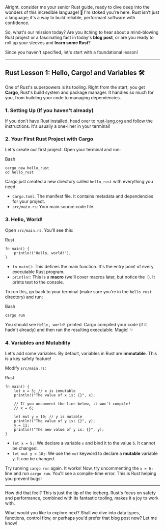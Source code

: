 Alright, consider me your senior Rust guide, ready to dive deep into the wonders of this incredible language! 🦀 I'm stoked you're here. Rust isn't just a language; it's a way to build reliable, performant software with confidence.

So, what's our mission today? Are you itching to hear about a mind-blowing Rust project or a fascinating fact in today's **blog post**, or are you ready to roll up your sleeves and **learn some Rust**?

Since you haven't specified, let's start with a foundational lesson!

---

## Rust Lesson 1: Hello, Cargo! and Variables 🛠️

One of Rust's superpowers is its tooling. Right from the start, you get **Cargo**, Rust's build system and package manager. It handles so much for you, from building your code to managing dependencies.

### 1. Setting Up (If you haven't already)

If you don't have Rust installed, head over to [rust-lang.org](https://www.rust-lang.org/) and follow the instructions. It's usually a one-liner in your terminal!

### 2. Your First Rust Project with Cargo

Let's create our first project. Open your terminal and run:

Bash

```
cargo new hello_rust
cd hello_rust
```

Cargo just created a new directory called `hello_rust` with everything you need:

- `Cargo.toml`: The manifest file. It contains metadata and dependencies for your project.
- `src/main.rs`: Your main source code file.

### 3. Hello, World!

Open `src/main.rs`. You'll see this:

Rust

```
fn main() {
    println!("Hello, world!");
}
```

- `fn main()`: This defines the main function. It's the entry point of every executable Rust program.
- `println!`: This is a **macro** (we'll cover macros later, but notice the `!`). It prints text to the console.

To run this, go back to your terminal (make sure you're in the `hello_rust` directory) and run:

Bash

```
cargo run
```

You should see `Hello, world!` printed. Cargo compiled your code (if it hadn't already) and then ran the resulting executable. Magic! ✨

### 4. Variables and Mutability

Let's add some variables. By default, variables in Rust are **immutable**. This is a key safety feature!

Modify `src/main.rs`:

Rust

```
fn main() {
    let x = 5; // x is immutable
    println!("The value of x is: {}", x);

    // If you uncomment the line below, it won't compile!
    // x = 6;

    let mut y = 10; // y is mutable
    println!("The value of y is: {}", y);
    y = 11;
    println!("The new value of y is: {}", y);
}
```

- `let x = 5;`: We declare a variable `x` and bind it to the value `5`. It cannot be changed.
- `let mut y = 10;`: We use the `mut` keyword to declare a **mutable** variable `y`. It _can_ be changed.

Try running `cargo run` again. It works! Now, try uncommenting the `x = 6;` line and run `cargo run`. You'll see a compile-time error. This is Rust helping you prevent bugs!

---

How did that feel? This is just the tip of the iceberg. Rust's focus on safety and performance, combined with its fantastic tooling, makes it a joy to work with.

What would you like to explore next? Shall we dive into data types, functions, control flow, or perhaps you'd prefer that blog post now? Let me know!